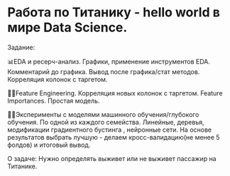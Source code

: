 # Работа по Титанику - hello world в мире Data Science.

Задание:  

📊EDA и ресерч-анализ. Графики, применение инструментов EDA. Комментарий до графика. Вывод после графика/стат методов. Корреляция колонок с таргетом.
 
👨‍💻Feature Engineering. Корреляция новых колонок с таргетом. Feature Importances. Простая модель.
 
👩‍🎓Эксперименты с моделями машинного обучения/глубокого обучения. По одной из каждого семейства. Линейные, деревья, модификации градиентного бустинга , нейронные сети. На основе результатов выбрать лучшую - делаем кросс-валидацию(не менее 5 фолдов) и итоговый вывод.

О задаче: Нужно определять выживет или не выживет пассажир на Титанике. 
